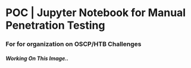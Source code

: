 # POC | Jupyter Notebook for Manual Penetration Testing
### For for organization on OSCP/HTB Challenges
##### Working On This Image..